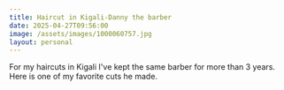 ```yaml
---
title: Haircut in Kigali-Danny the barber
date: 2025-04-27T09:56:00
image: /assets/images/1000060757.jpg
layout: personal
---
```

For my haircuts in Kigali I've kept the same barber for more than 3 years. Here is one of my favorite cuts he made.
